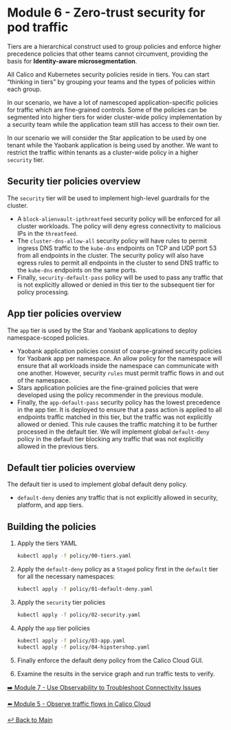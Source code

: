 # Module 6 - Zero-trust security for pod traffic

Tiers are a hierarchical construct used to group policies and enforce higher precedence policies that other teams cannot circumvent, providing the basis for **Identity-aware microsegmentation**.

All Calico and Kubernetes security policies reside in tiers. You can start “thinking in tiers” by grouping your teams and the types of policies within each group.

In our scenario, we have a lot of namescoped application-specific policies for traffic which are fine-grained controls. Some of the policies can be segmented into higher tiers for wider cluster-wide policy implementation by a security team while the application team still has access to their own tier.

In our scenario we will consider the Star application to be used by one tenant while the Yaobank application is being used by another. We want to restrict the traffic within tenants as a cluster-wide policy in a higher ```security``` tier.

## Security tier policies overview

The ```security``` tier will be used to implement high-level guardrails for the cluster.

- A ```block-alienvault-ipthreatfeed``` security policy will be enforced for all cluster workloads. The policy will deny egress connectivity to malicious IPs in the ```threatfeed```.
- The ```cluster-dns-allow-all``` security policy will have rules to permit ingress DNS traffic to the ```kube-dns``` endpoints on TCP and UDP port 53 from all endpoints in the cluster. The security policy will also have egress rules to permit all endpoints in the cluster to send DNS traffic to the ```kube-dns``` endpoints on the same ports.
- Finally, ```security-default-pass``` policy will be used to pass any traffic that is not explicitly allowed or denied in this tier to the subsequent tier for policy processing.

## App tier policies overview

The ```app``` tier is used by the Star and Yaobank applications to deploy namespace-scoped policies.

- Yaobank application policies consist of coarse-grained security policies for Yaobank app per namespace. An allow policy for the namespace will ensure that all workloads inside the namespace can communicate with one another. However, security ```rules``` must permit traffic flows in and out of the namespace.
- Stars application policies are the fine-grained policies that were developed using the policy recommender in the previous module.
- Finally, the ```app-default-pass``` security policy has the lowest precedence in the app tier. It is deployed to ensure that a pass action is applied to all endpoints traffic matched in this tier, but the traffic was not explicitly allowed or denied. This rule causes the traffic matching it to be further processed in the default tier. We will implement global ```default-deny``` policy in the default tier blocking any traffic that was not explicitly allowed in the previous tiers.

## Default tier policies overview

The default tier is used to implement global default deny policy.

- ```default-deny``` denies any traffic that is not explicitly allowed in security, platform, and app tiers.

## Building the policies

1. Apply the tiers YAML
  
    ```bash
    kubectl apply -f policy/00-tiers.yaml
    ```

2. Apply the ```default-deny``` policy as a ```Staged``` policy first in the ```default``` tier for all the necessary namespaces:

    ```bash
    kubectl apply -f policy/01-default-deny.yaml
    ```

3. Apply the ```security``` tier policies

    ```bash
    kubectl apply -f policy/02-security.yaml
    ```

4. Apply the ```app``` tier policies

   ```bash
   kubectl apply -f policy/03-app.yaml
   kubectl apply -f policy/04-hipstershop.yaml
   ```

5. Finally enforce the default deny policy from the Calico Cloud GUI.

6. Examine the results in the service graph and run traffic tests to verify.  

[:arrow_right: Module 7 - Use Observability to Troubleshoot Connectivity Issues](module-7-troubleshooting.md)  

[:arrow_left: Module 5 - Observe traffic flows in Calico Cloud](module-5-secure-pod-traffic.md)

[:leftwards_arrow_with_hook: Back to Main](../README.md)
